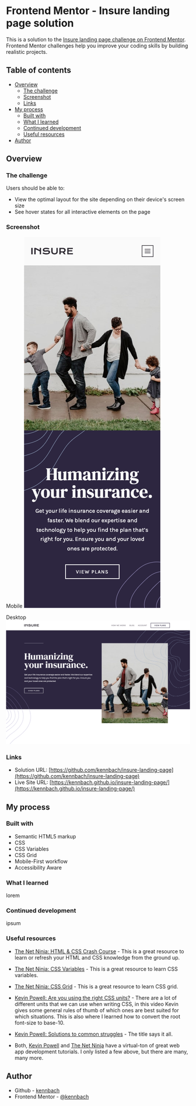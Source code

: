 # Frontend Mentor - Insure landing page solution

This is a solution to the [Insure landing page challenge on Frontend Mentor](https://www.frontendmentor.io/challenges/insure-landing-page-uTU68JV8). Frontend Mentor challenges help you improve your coding skills by building realistic projects.

## Table of contents

- [Overview](#overview)
  - [The challenge](#the-challenge)
  - [Screenshot](#screenshot)
  - [Links](#links)
- [My process](#my-process)
  - [Built with](#built-with)
  - [What I learned](#what-i-learned)
  - [Continued development](#continued-development)
  - [Useful resources](#useful-resources)
- [Author](#author)

## Overview

### The challenge

Users should be able to:

- View the optimal layout for the site depending on their device's screen size
- See hover states for all interactive elements on the page

### Screenshot

Mobile
![](screenshot-mobile.png)

Desktop
![](screenshot-desktop.png)

### Links

- Solution URL: [https://github.com/kennbach/insure-landing-page](https://github.com/kennbach/insure-landing-page)
- Live Site URL: [https://kennbach.github.io/insure-landing-page/](https://kennbach.github.io/insure-landing-page/)

## My process

### Built with

- Semantic HTML5 markup
- CSS
- CSS Variables
- CSS Grid
- Mobile-First workflow
- Accessibility Aware

### What I learned

lorem

### Continued development

ipsum

### Useful resources

- [The Net Ninja: HTML & CSS Crash Course](https://youtube.com/playlist?list=PL4cUxeGkcC9ivBf_eKCPIAYXWzLlPAm6G) - This is a great resource to learn or refresh your HTML and CSS knowledge from the ground up.

- [The Net Ninja: CSS Variables](https://youtube.com/playlist?list=PL4cUxeGkcC9ii5PB2UMyYH7QFZWfGnVgZ) - This is a great resource to learn CSS variables.

- [The Net Ninja: CSS Grid](https://youtube.com/playlist?list=PL4cUxeGkcC9itC4TxYMzFCfveyutyPOCY) - This is a great resource to learn CSS grid.

- [Kevin Powell: Are you using the right CSS units?](https://youtu.be/N5wpD9Ov_To) - There are a lot of different units that we can use when writing CSS, in this video Kevin gives some general rules of thumb of which ones are best suited for which situations. This is also where I learned how to convert the root font-size to base-10.

- [Kevin Powell: Solutions to common struggles](https://www.youtube.com/playlist?list=PL4-IK0AVhVjMbyomzxwNOECQwioJLxX6n) - The title says it all.

- Both, [Kevin Powell](https://www.youtube.com/kepowob) and [The Net Ninja](https://www.youtube.com/c/TheNetNinja) have a virtual-ton of great web app development tutorials. I only listed a few above, but there are many, many more.

## Author

- Github - [kennbach](https://github.com/kennbach)
- Frontend Mentor - [@kennbach](https://www.frontendmentor.io/profile/kennbach)
